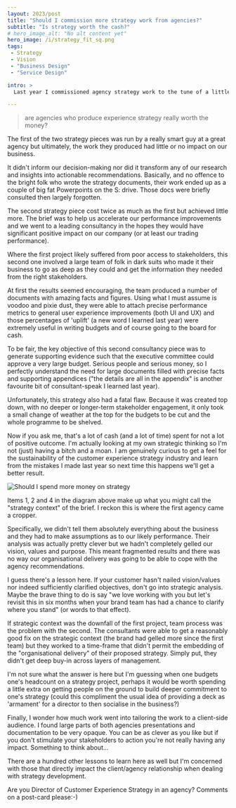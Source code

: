 ```yaml
---
layout: 2023/post
title: "Should I commission more strategy work from agencies?"
subtitle: "Is strategy worth the cash?"
# hero_image_alt: "No alt content yet"
hero_image: /i/strategy_fit_sq.png
tags:
 - Strategy
 - Vision
 - "Business Design"
 - "Service Design"

intro: >
  Last year I commissioned agency strategy work to the tune of a little under a million pounds. With the advantage of hindsight, I have to ask myself

---
```

> are agencies who produce experience strategy really worth the money?

The first of the two strategy pieces was run by a really smart guy at a great agency but ultimately, the work they produced had little or no impact on our business. 

It didn't inform our decision-making nor did it transform any of our research and insights into actionable recommendations. Basically, and no offence to the bright folk who wrote the strategy documents, their work ended up as a couple of big fat Powerpoints on the S: drive. Those docs were briefly consulted then largely forgotten.

The second strategy piece cost twice as much as the first but achieved little more. The brief was to help us accelerate our performance improvements and we went to a leading consultancy in the hopes they would have significant positive impact on our company (or at least our trading performance).

Where the first project likely suffered from poor access to stakeholders, this second one involved a large team of folk in dark suits who made it their business to go as deep as they could and get the information they needed from the right stakeholders.

At first the results seemed encouraging, the team produced a number of documents with amazing facts and figures. Using what I must assume is voodoo and pixie dust, they were able to attach precise performance metrics to general user experience improvements (both UI and UX) and those percentages of 'uplift' (a new word I learned last year) were extremely useful in writing budgets and of course going to the board for cash.

To be fair, the key objective of this second consultancy piece was to generate supporting evidence such that the executive committee could approve a very large budget. Serious people and serious money, so I perfectly understand the need for large documents filled with precise facts and supporting appendices ("the details are all in the appendix" is another favourite bit of consultant-speak I learned last year).

Unfortunately, this strategy also had a fatal flaw. Because it was created top down, with no deeper or longer-term stakeholder engagement, it only took a small change of weather at the top for the budgets to be cut and the whole programme to be shelved.

Now if you ask me, that's a lot of cash (and a lot of time) spent for not a lot of positive outcome. I'm actually looking at my own strategic thinking so I'm not (just) having a bitch and a moan. I am genuinely curious to get a feel for the sustainability of the customer experience strategy industry and learn from the mistakes I made last year so next time this happens we'll get a better result.

![Should I spend more money on strategy](http://donkeyontheedge.com/images/strategy_fit.png)

Items 1, 2 and 4 in the diagram above make up what you might call the "strategy context" of the brief. I reckon this is where the first agency came a cropper. 

Specifically, we didn't tell them absolutely everything about the business and they had to make assumptions as to our likely performance. Their analysis was actually pretty clever but we hadn't completely gelled our vision, values and purpose. This meant fragmented results and there was no way our organisational delivery was going to be able to cope with the agency recommendations.

I guess there's a lesson here. If your customer hasn't nailed vision/values nor indeed sufficiently clarified objectives, don't go into strategic analysis. Maybe the brave thing to do is say "we love working with you but let's revisit this in six months when your brand team has had a chance to clarify where you stand" (or words to that effect).

If strategic context was the downfall of the first project, team process was the problem with the second. The consultants were able to get a reasonably good fix on the strategic context (the brand had gelled more since the first team) but they worked to a time-frame that didn't permit the embedding of the "organisational delivery" of their proposed strategy. Simply put, they didn't get deep buy-in across layers of management.

I'm not sure what the answer is here but I'm guessing when one budgets one's headcount on a strategy project, perhaps it would be worth spending a little extra on getting people on the ground to build deeper commitment to one's strategy (could this compliment the usual idea of providing a deck as 'armament' for a director to then socialise in the business?)

Finally, I wonder how much work went into tailoring the work to a client-side audience. I found large parts of both agencies presentations and documentation to be very opaque. You can be as clever as you like but if you don't stimulate your stakeholders to action you're not really having any impact. Something to think about...

There are a hundred other lessons to learn here as well but I'm concerned with those that directly impact the client/agency relationship when dealing with strategy development.

Are you Director of Customer Experience Strategy in an agency? Comments on a post-card please:-)

